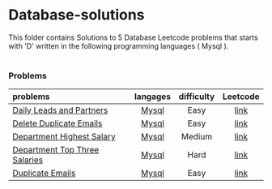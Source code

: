 # Database-solutions
This folder contains Solutions to 5 Database Leetcode problems that starts with 'D' written in the following programming languages ( Mysql ).<br><br>
### Problems ###
|problems|langages|difficulty|Leetcode|
|:-------|:------:|:--------:|:------:|
|[Daily Leads and Partners](./scripts/database/D/Daily%20Leads%20and%20Partners/)|[Mysql](./scripts/database/D/Daily%20Leads%20and%20Partners/Daily%20Leads%20and%20Partners.sql)|Easy|[link](https://leetcode.com/problems/daily-leads-and-partners)|
|[Delete Duplicate Emails](./scripts/database/D/Delete%20Duplicate%20Emails/)|[Mysql](./scripts/database/D/Delete%20Duplicate%20Emails/Delete%20Duplicate%20Emails.sql)|Easy|[link](https://leetcode.com/problems/delete-duplicate-emails)|
|[Department Highest Salary](./scripts/database/D/Department%20Highest%20Salary/)|[Mysql](./scripts/database/D/Department%20Highest%20Salary/Department%20Highest%20Salary.sql)|Medium|[link](https://leetcode.com/problems/department-highest-salary)|
|[Department Top Three Salaries](./scripts/database/D/Department%20Top%20Three%20Salaries/)|[Mysql](./scripts/database/D/Department%20Top%20Three%20Salaries/Department%20Top%20Three%20Salaries.sql)|Hard|[link](https://leetcode.com/problems/department-top-three-salaries)|
|[Duplicate Emails](./scripts/database/D/Duplicate%20Emails/)|[Mysql](./scripts/database/D/Duplicate%20Emails/Duplicate%20Emails.sql)|Easy|[link](https://leetcode.com/problems/duplicate-emails)|